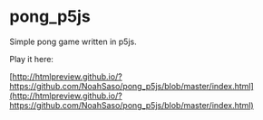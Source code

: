 pong_p5js
=========

Simple pong game written in p5js.

Play it here:

[http://htmlpreview.github.io/?https://github.com/NoahSaso/pong_p5js/blob/master/index.html](http://htmlpreview.github.io/?https://github.com/NoahSaso/pong_p5js/blob/master/index.html)